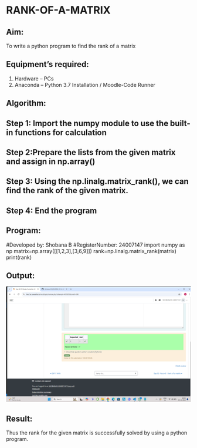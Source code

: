 # RANK-OF-A-MATRIX
## Aim:
To write a python program to find the rank of a matrix
## Equipment’s required:
1. 	Hardware – PCs
2. 	Anaconda – Python 3.7 Installation / Moodle-Code Runner
## Algorithm:
## Step 1: Import the numpy module to use the built-in functions for calculation

## Step 2:Prepare the lists from the given matrix and assign in np.array()

## Step 3: Using the np.linalg.matrix_rank(), we can find the rank of the given matrix.

## Step 4: End the program
## Program:
#Developed by: Shobana B
#RegisterNumber: 24007147
import numpy as np
matrix=np.array([[1,2,3],[3,6,9]])
rank=np.linalg.matrix_rank(matrix)
print(rank)
## Output:
![alt text](<Screenshot 2024-12-09 000519.png>)
## Result:
Thus the rank for the given matrix is successfully solved by  using a python program.

